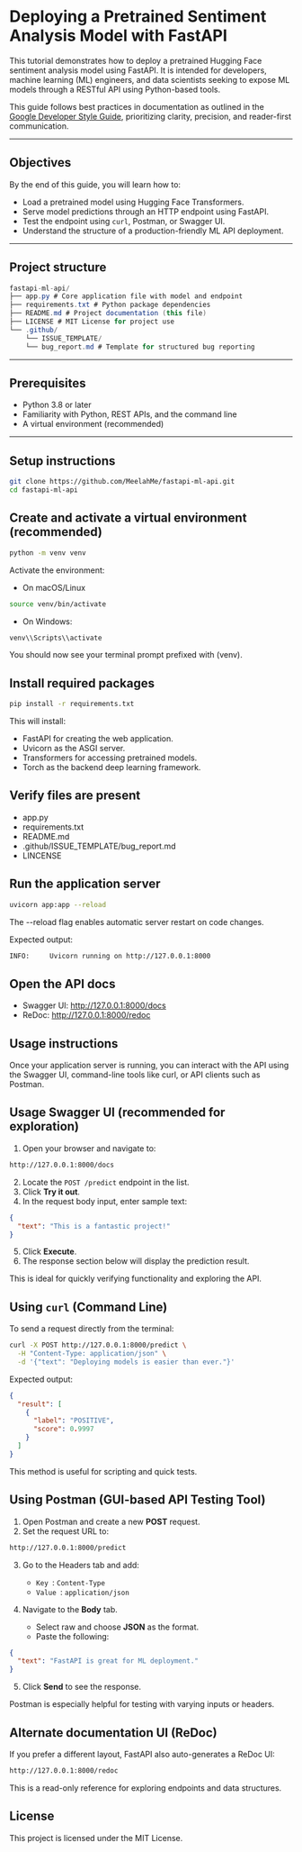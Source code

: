 # Deploying a Pretrained Sentiment Analysis Model with FastAPI

This tutorial demonstrates how to deploy a pretrained Hugging Face sentiment analysis model using FastAPI. It is intended for developers, machine learning (ML) engineers, and data scientists seeking to expose ML models through a RESTful API using Python-based tools.

This guide follows best practices in documentation as outlined in the [Google Developer Style Guide](https://developers.google.com/style), prioritizing clarity, precision, and reader-first communication.

---

## Objectives

By the end of this guide, you will learn how to:

- Load a pretrained model using Hugging Face Transformers.
- Serve model predictions through an HTTP endpoint using FastAPI.
- Test the endpoint using `curl`, Postman, or Swagger UI.
- Understand the structure of a production-friendly ML API deployment.

---

## Project structure

```c#
fastapi-ml-api/ 
├── app.py # Core application file with model and endpoint 
├── requirements.txt # Python package dependencies 
├── README.md # Project documentation (this file) 
├── LICENSE # MIT License for project use 
└── .github/ 
    └── ISSUE_TEMPLATE/ 
    └── bug_report.md # Template for structured bug reporting
```

---

## Prerequisites

- Python 3.8 or later
- Familiarity with Python, REST APIs, and the command line
- A virtual environment (recommended)

---

## Setup instructions

 ```bash
git clone https://github.com/MeelahMe/fastapi-ml-api.git
cd fastapi-ml-api
```
## Create and activate a virtual environment (recommended)

```bash
python -m venv venv
```
Activate the environment:
- On macOS/Linux

```bash
source venv/bin/activate 
```
- On Windows:

```bash
venv\\Scripts\\activate
```
You should now see your terminal prompt prefixed with (venv).

## Install required packages

```bash
pip install -r requirements.txt
```
This will install:

- FastAPI for creating the web application.
- Uvicorn as the ASGI server.
- Transformers for accessing pretrained models.
- Torch as the backend deep learning framework.

## Verify files are present 

- app.py
- requirements.txt
- README.md
- .github/ISSUE_TEMPLATE/bug_report.md
- LINCENSE

## Run the application server

```bash
uvicorn app:app --reload
```
The --reload flag enables automatic server restart on code changes.

Expected output:

```bash
INFO:     Uvicorn running on http://127.0.0.1:8000
```
## Open the API docs

- Swagger UI: http://127.0.0.1:8000/docs
- ReDoc: http://127.0.0.1:8000/redoc

## Usage instructions

Once your application server is running, you can interact with the API using the Swagger UI, command-line tools like curl, or API clients such as Postman.

## Usage Swagger UI (recommended for exploration)

1. Open your browser and navigate to:

```bash
http://127.0.0.1:8000/docs
```

2. Locate the `POST /predict` endpoint in the list.
3. Click **Try it out**.
4. In the request body input, enter sample text:

```json
{
  "text": "This is a fantastic project!"
}
```
5. Click **Execute**.
6. The response section below will display the prediction result.

This is ideal for quickly verifying functionality and exploring the API.

## Using `curl` (Command Line)

To send a request directly from the terminal:

```bash
curl -X POST http://127.0.0.1:8000/predict \
  -H "Content-Type: application/json" \
  -d '{"text": "Deploying models is easier than ever."}'
```
Expected output: 
```json
{
  "result": [
    {
      "label": "POSITIVE",
      "score": 0.9997
    }
  ]
}
```
This method is useful for scripting and quick tests.

## Using Postman (GUI-based API Testing Tool)

1. Open Postman and create a new **POST** request.
2. Set the request URL to:

```bash
http://127.0.0.1:8000/predict
```
3. Go to the Headers tab and add:
    - `Key `: `Content-Type`
    - `Value `: `application/json`

4. Navigate to the **Body** tab.
    - Select raw and choose **JSON** as the format.
    - Paste the following:
    
```json
{
  "text": "FastAPI is great for ML deployment."
}
```
5. Click **Send** to see the response.

Postman is especially helpful for testing with varying inputs or headers.

## Alternate documentation UI (ReDoc)

If you prefer a different layout, FastAPI also auto-generates a ReDoc UI:
```bash
http://127.0.0.1:8000/redoc
```
This is a read-only reference for exploring endpoints and data structures.

## License
This project is licensed under the MIT License.